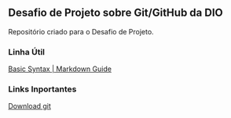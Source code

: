 ## Desafio de Projeto sobre Git/GitHub da DIO

Repositório criado  para o Desafio de Projeto.

### Linha Útil

[Basic Syntax | Markdown Guide](https://www.markdownguide.org/basic-syntax/)


### Links Inportantes

[Download git](https://git-scm.com/)
